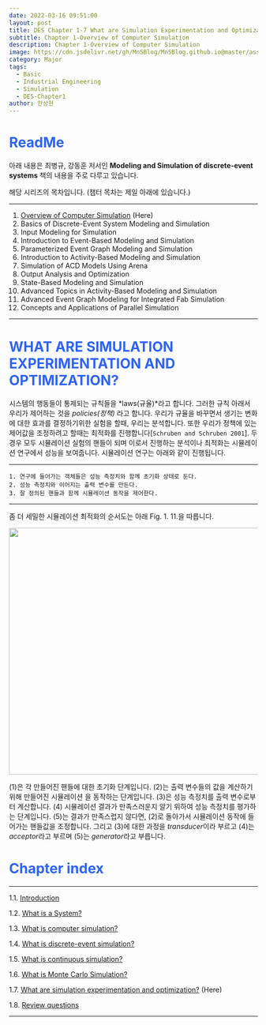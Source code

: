 ```yaml
---
date: 2022-03-16 09:51:00
layout: post
title: DES Chapter 1-7 What are Simulation Experimentation and Optimization?
subtitle: Chapter 1-Overview of Computer Simulation
description: Chapter 1-Overview of Computer Simulation
image: https://cdn.jsdelivr.net/gh/MnSBlog/MnSBlog.github.io@master/assets/img/posts/Major/Simulation/1_7_Fig_1_11.PNG
category: Major
tags:
  - Basic
  - Industrial Engineering
  - Simulation
  - DES-Chapter1
author: 안상현
---
```




# <span style="color:#2E64FE">ReadMe</span>

 아래 내용은 최병규, 강동훈 저서인 **Modeling and Simulation of discrete-event systems**  책의 내용을 주로 다루고 있습니다. 

 해당 시리즈의 목차입니다. (챕터 목차는 제일 아래에 있습니다.)

---

1. [Overview of Computer Simulation](https://mnsblog.github.io/MJ-SM-Chp1-1Intro/) (Here)
2. Basics of Discrete-Event System Modeling and Simulation
3. Input Modeling for Simulation
4. Introduction to Event-Based Modeling and Simulation
5. Parameterized Event Graph Modeling and Simulation
6. Introduction to Activity-Based Modeling and Simulation
7. Simulation of ACD Models Using Arena
8. Output Analysis and Optimization
9. State-Based Modeling and Simulation
10. Advanced Topics in Activity-Based Modeling and Simulation
11. Advanced Event Graph Modeling for Integrated Fab Simulation
12. Concepts and Applications of Parallel Simulation

---

# <span style="color:#2E64FE">WHAT ARE SIMULATION EXPERIMENTATION AND OPTIMIZATION?</span>

 시스템의 행동들이 통제되는 규칙들을 *laws(규율)*라고 합니다. 그러한 규칙 아래서 우리가 제어하는 것을 *policies(정책)* 라고 합니다. 우리가 규율을 바꾸면서 생기는 변화에 대한 효과를 결정하기위한 실험을 할때, 우리는 분석합니다. 또한 우리가 정책에 있는 제어값을 조정하려고 할때는 최적화를 진행합니다[`Schruben and Schruben 2001`]. 두 경우 모두 시뮬레이션 실험의 핸들이 되며 이로서 진행하는 분석이나 최적화는 시뮬레이션 연구에서 성능을 보여줍니다. 시뮬레이션 연구는 아래와 같이 진행됩니다.

---

 	1. 연구에 들어가는 객체들은 성능 측정치와 함께 초기화 상태로 둔다.
 	2. 성능 측정치와 이어지는 출력 변수를 만든다.
 	3. 잘 정의된 핸들과 함께 시뮬레이션 동작을 제어한다.

---

좀 더 세밀한 시뮬레이션 최적화의 순서도는 아래 Fig. 1. 11.을 따릅니다.

<img src="https://cdn.jsdelivr.net/gh/MnSBlog/MnSBlog.github.io@master/assets/img/posts/Major/Simulation/1_7_Fig_1_11.PNG" height="500px" width="650px" align="center">

(1)은 각 만들어진 핸들에 대한 초기화 단계입니다. (2)는 출력 변수들의 값을 계산하기 위해 만들어진 시뮬레이션 을 동작하는 단계입니다. (3)은 성능 측정치를 출력 변수로부터 계산합니다. (4) 시뮬레이션 결과가 만족스러운지 알기 위하여 성능 측정치를 평가하는 단계입니다. (5)는 결과가 만족스럽지 않다면, (2)로 돌아가서 시뮬레이션 동작에 들어가는 핸들값을 조정합니다. 그리고 (3)에 대한 과정을 *transducer*이라 부르고 (4)는 *acceptor*라고 부르며 (5)는 *generator*라고 부릅니다.

# <span style="color:#2E64FE">Chapter index</span>

---

1.1. [Introduction](https://mnsblog.github.io/MJ-SM-Chp1-1/) 

1.2. [What is a System?](https://mnsblog.github.io/MJ-SM-Chp1-2/) 

1.3. [What is computer simulation?](https://mnsblog.github.io/MJ-SM-Chp1-3/)

1.4. [What is discrete-event simulation?](https://mnsblog.github.io/MJ-SM-Chp1-4/)

1.5. [What is continuous simulation?](https://mnsblog.github.io/MJ-SM-Chp1-5/)

1.6. [What is Monte Carlo Simulation?](https://mnsblog.github.io/MJ-SM-Chp1-6/)

1.7. [What are simulation experimentation and optimization?](https://mnsblog.github.io/MJ-SM-Chp1-7/) (Here)

1.8. [Review questions](https://mnsblog.github.io/MJ-SM-Chp1-8/)

---

